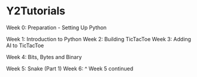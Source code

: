 # Y2Tutorials

Week 0: Preparation - Setting Up Python

Week 1: Introduction to Python
Week 2: Building TicTacToe
Week 3: Adding AI to TicTacToe

Week 4: Bits, Bytes and Binary

Week 5: Snake (Part 1)
Week 6: ^ Week 5 continued
